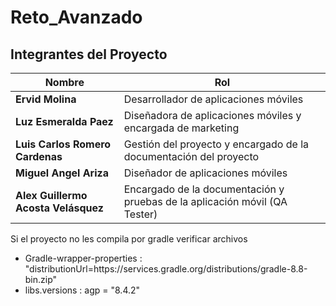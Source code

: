 # Reto_Avanzado

## Integrantes del Proyecto

| Nombre                           | Rol                                           |
|----------------------------------|-----------------------------------------------|
| **Ervid Molina**                 | Desarrollador de aplicaciones móviles         |
| **Luz Esmeralda Paez**           | Diseñadora de aplicaciones móviles y encargada de marketing |
| **Luis Carlos Romero Cardenas**  | Gestión del proyecto y encargado de la documentación del proyecto |
| **Miguel Angel Ariza**           | Diseñador de aplicaciones móviles             |
| **Alex Guillermo Acosta Velásquez** | Encargado de la documentación y pruebas de la aplicación móvil (QA Tester) |


Si el proyecto no les compila por gradle verificar archivos
- Gradle-wrapper-properties : "distributionUrl=https\://services.gradle.org/distributions/gradle-8.8-bin.zip"
- libs.versions : agp = "8.4.2"